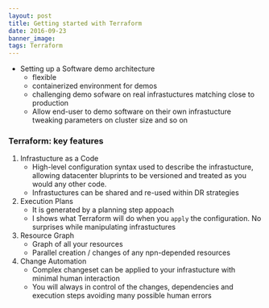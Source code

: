 ```yaml
---
layout: post
title: Getting started with Terraform
date: 2016-09-23
banner_image:
tags: Terraform
---
```


- Setting up a Software demo architecture
    - flexible
    - containerized environment for demos
    - challenging demo sofware on real infrastuctures matching close to production
    - Allow end-user to demo software on their own infrastucture tweaking parameters on cluster size and so on
    
### Terraform: key features

1. Infrastucture as a Code
    - High-level configuration syntax used to describe the infrastucture, allowing datacenter bluprints to be versioned and treated as you would any other code.
    - Infrastuctures can be shared and re-used within DR strategies 
2. Execution Plans
    - It is generated by a planning step appoach
    - I shows what Terraform will do when you `apply` the configuration. No surprises while manipulating infrastuctures
3. Resource Graph
    - Graph of all your resources
    - Parallel creation / changes of any npn-depended resources
4. Change Automation
    - Complex changeset can be applied to your infrastucture with minimal human interaction
    - You will always in control of the changes, dependencies and execution steps avoiding many possible human errors